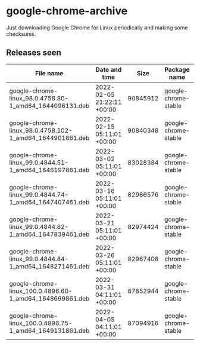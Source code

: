 # google-chrome-archive

Just downloading Google Chrome for Linux periodically and making some checksums.

## Releases seen

| File name | Date and time | Size | Package name | Architecture | Version | Installed size | Checksum (md5) | Checksum (sha1) | Checksum (sha256) |
| --------- | ------------- | ---- | ------------ | ------------ | ------- | -------------- | -------------- | --------------- | ----------------- |
| google-chrome-linux_98.0.4758.80-1_amd64_1644096131.deb | 2022-02-05 21:22:11 +00:00 | 90845912 | google-chrome-stable | amd64 | 98.0.4758.80-1 | 283762 | 66e4b92a6cd770caed1aafc834298de5 | 773f9126688c5e05421f36738f1ae360a1764967 | f1ddb0c3b10b2c345f24b2774a882ee28564c87788f78502f4d03de70a814b5c |
| google-chrome-linux_98.0.4758.102-1_amd64_1644901861.deb | 2022-02-15 05:11:01 +00:00 | 90840348 | google-chrome-stable | amd64 | 98.0.4758.102-1 | 283777 | 9d0f7d7eeb70761fcfcab209bc20bd98 | 5ee6e101bbb5ec80d05ff4ab569b21b750efbb0d | 864ffdeb9402ee82da2786e99c58547598762b281f34a14d8ad670ece654d95d |
| google-chrome-linux_99.0.4844.51-1_amd64_1646197861.deb | 2022-03-02 05:11:01 +00:00 | 83028384 | google-chrome-stable | amd64 | 99.0.4844.51-1 | 261275 | 8d4490de6d556fbfed1bed7ee3f745ef | 3a4826323b3447a10f329cd8b5975dff7aa6e88d | a19354b3f8eee069cec49cdc44bea43d7f0cbddf6a94bb49c1e221a4ee757812 |
| google-chrome-linux_99.0.4844.74-1_amd64_1647407461.deb | 2022-03-16 05:11:01 +00:00 | 82966576 | google-chrome-stable | amd64 | 99.0.4844.74-1 | 261063 | 9da9e626651e05224f1011bf4decd395 | 1cab9e7b58b2ce317d2cdccb5cd148f1755fbba4 | 0444893153d4b3b628c6465c48e7c49f06649b101ce5ab066d59b14c363ef9f7 |
| google-chrome-linux_99.0.4844.82-1_amd64_1647839461.deb | 2022-03-21 05:11:01 +00:00 | 82974424 | google-chrome-stable | amd64 | 99.0.4844.82-1 | 261064 | 56081ab0f2e70e49653fe6dd94169574 | 26554cd58c129d1999b231912bfd862ff2348543 | b9c181ddc15760795a7c30b950d90a8ef78487825fb12b1e171d1f71fe8a107e |
| google-chrome-linux_99.0.4844.84-1_amd64_1648271461.deb | 2022-03-26 05:11:01 +00:00 | 82967408 | google-chrome-stable | amd64 | 99.0.4844.84-1 | 261073 | f9e31572625a2e9289dbc705e06a2f2f | a83f6d669cb954b4e2864f04c3af5f2c94bb3804 | 96f260f798f1adb471a3a5b8e68702ef88237884e32f0e43baf15a78aed5b669 |
| google-chrome-linux_100.0.4896.60-1_amd64_1648699861.deb | 2022-03-31 04:11:01 +00:00 | 87852944 | google-chrome-stable | amd64 | 100.0.4896.60-1 | 278948 | cae36d048e970872f0dcc2b986e1c7e4 | f128f37969091820d6a60e3c3ba82a16e2b0cbf1 | 05ba6d17d2704ffff1e1d554b40aaddabca9256b7e63ff73e99c469393de8a1f |
| google-chrome-linux_100.0.4896.75-1_amd64_1649131861.deb | 2022-04-05 04:11:01 +00:00 | 87094916 | google-chrome-stable | amd64 | 100.0.4896.75-1 | 275380 | 4efe90e106e36a9ca99413ffe9913d96 | 8f75536cb6bfdf376503e116194130d82ff1ae78 | 856934272783e5a48fa63e30eb896040f5b46d6f394c1b3aa2e461cbf89b395b |
